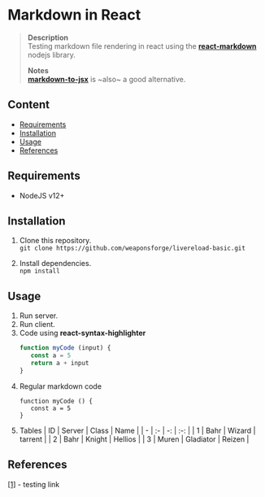 # Markdown in React

> **Description**  
> Testing markdown file rendering in react using the [**react-markdown**](https://www.npmjs.com/package/react-markdown) nodejs library.  
>
> **Notes**  
> [**markdown-to-jsx**](https://www.npmjs.com/package/markdown-to-jsx) is ~also~ a good alternative.

## Content

- [Requirements]()
- [Installation]()
- [Usage]()
- [References](#references)

## Requirements

- NodeJS v12+

## Installation

1. Clone this repository.  
`git clone https://github.com/weaponsforge/livereload-basic.git`

2. Install dependencies.  
`npm install`

## Usage

1. Run server.
2. Run client.
3. Code using **react-syntax-highlighter**
   ~~~js
   function myCode (input) {
      const a = 5
      return a + input
   }
   ~~~
4. Regular markdown code
   ```
   function myCode () {
      const a = 5
   }
   ```
5. Tables
   | ID | Server | Class     | Name    |
   | -  | :-     | -:        | :-:     |
   | 1  | Bahr   | Wizard    | tarrent |
   | 2  | Bahr   | Knight    | Hellios |
   | 3  | Muren  | Gladiator | Reizen  |

## References

[[1]]() - testing link
